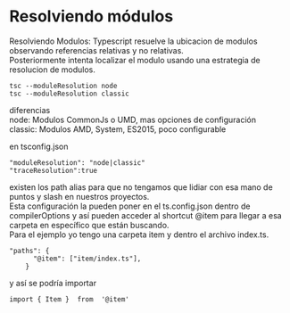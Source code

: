 # Resolviendo módulos

Resolviendo Modulos: Typescript resuelve la ubicacion de modulos observando referencias relativas y no relativas.  
Posteriormente intenta localizar el modulo usando una estrategia de resolucion de modulos.

```
tsc --moduleResolution node
tsc --moduleResolution classic
```

diferencias  
node: Modulos CommonJs o UMD, mas opciones de configuración  
classic: Modulos AMD, System, ES2015, poco configurable

en tsconfig.json

```
"moduleResolution": "node|classic"
"traceResolution":true
```

existen los path alias para que no tengamos que lidiar con esa mano de puntos y slash en nuestros proyectos.  
Esta configuración la pueden poner en el ts.config.json dentro de compilerOptions y así pueden acceder al shortcut @item para llegar a esa carpeta en específico que están buscando.  
Para el ejemplo yo tengo una carpeta item y dentro el archivo index.ts.

```
"paths": { 
      "@item": ["item/index.ts"],
    }

```

y así se podría importar

```
import { Item }  from  '@item'
```